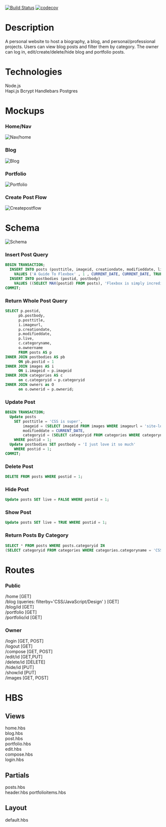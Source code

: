 [![Build Status](https://travis-ci.org/njsfield/mysite.svg?branch=master)](https://travis-ci.org/njsfield/mysite)
[![codecov](https://codecov.io/gh/njsfield/mysite/branch/master/graph/badge.svg)](https://codecov.io/gh/njsfield/mysite)

# Description
A personal website to host a biography, a blog, and personal/professional projects.
Users can view blog posts and filter them by category.
The owner can log in, edit/create/delete/hide blog and portfolio posts.

# Technologies
Node.js  
Hapi.js
Bcrypt
Handlebars
Postgres

# Mockups

### Home/Nav
![Nav/home](./mockups/nav-home.png)
### Blog
![Blog](./mockups/blog.png)
### Portfolio
![Portfolio](./mockups/portfolio.png)
### Create Post Flow
![Createpostflow](./mockups/createpostflow.png)

# Schema
![Schema](./mockups/schema.png)

### Insert Post Query
```sql
BEGIN TRANSACTION;
  INSERT INTO posts (posttitle, imageid, creationdate, modifieddate, live, categoryid, ownerid)
    VALUES ('A Guide To Flexbox' , 1 , CURRENT_DATE, CURRENT_DATE, TRUE, 1, 1);
  INSERT INTO postbodies (postid, postbody)
    VALUES ((SELECT MAX(postid) FROM posts), 'Flexbox is simply incredible');
COMMIT;
```

### Return Whole Post Query
```sql
SELECT p.postid,
      pb.postbody,
      p.posttitle,
      i.imageurl,
      p.creationdate,
      p.modifieddate,
      p.live,
      c.categoryname,
      o.ownername
      FROM posts AS p
INNER JOIN postbodies AS pb
      ON pb.postid = 1
INNER JOIN images AS i
      ON i.imageid = p.imageid
INNER JOIN categories AS c
      on c.categoryid = p.categoryid
INNER JOIN owners as O
      on o.ownerid = p.ownerid;
```
### Update Post
```sql
BEGIN TRANSACTION;
  Update posts
    SET posttitle = 'CSS is super',
        imageid = (SELECT imageid FROM images WHERE imageurl = 'site-logo.png'),
        modifieddate = CURRENT_DATE,
        categoryid = (SELECT categoryid FROM categories WHERE categoryname = 'Design')
    WHERE postid = 1;
  Update postbodies SET postbody = 'I just love it so much'
    WHERE postid = 1;
COMMIT;
```
### Delete Post
```sql
DELETE FROM posts WHERE postid = 1;
```
### Hide Post
```sql
Update posts SET live = FALSE WHERE postid = 1;
```
### Show Post
```sql
Update posts SET live = TRUE WHERE postid = 1;
```
### Return Posts By Category
```sql
SELECT * FROM posts WHERE posts.categoryid IN
(SELECT categoryid FROM categories WHERE categories.categoryname = 'CSS');
```

# Routes
### Public
/home [GET]  
/blog (queries: filterby='CSS/JavaScript/Design' ) [GET]  
/blog/id [GET]  
/portfolio [GET]   
/portfolio/id [GET]  

### Owner
/login [GET, POST]    
/logout [GET]  
/compose [GET, POST]  
/edit/id [GET,PUT]  
/delete/id [DELETE]   
/hide/id [PUT]  
/show/id [PUT]  
/images [GET, POST]


# HBS

## Views

home.hbs  
blog.hbs  
post.hbs  
portfolio.hbs  
edit.hbs  
compose.hbs  
login.hbs  

## Partials

posts.hbs  
header.hbs
portfolioitems.hbs  

## Layout

default.hbs  
